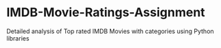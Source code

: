 # IMDB-Movie-Ratings-Assignment
Detailed analysis of Top rated IMDB Movies with categories using Python libraries
